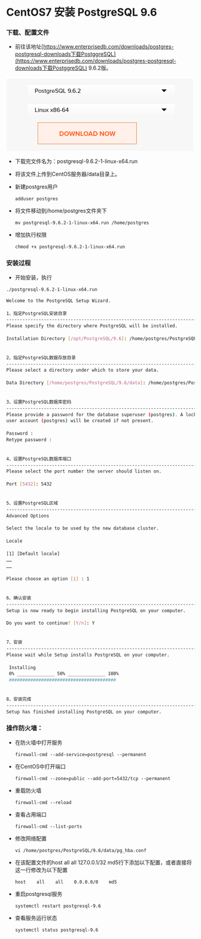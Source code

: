 # CentOS7 安装 PostgreSQL 9.6

### 下载、配置文件

* 前往该地址[https://www.enterprisedb.com/downloads/postgres-postgresql-downloads下载PostggreSQL](https://www.enterprisedb.com/downloads/postgres-postgresql-downloads下载PostggreSQL) 9.6.2版。

![](/assets/postgresql9.6下载界面.jpg)

* 下载完文件名为：postgresql-9.6.2-1-linux-x64.run

* 将该文件上传到CentOS服务器/data目录上。

* 新建postgres用户

  ```
  adduser postgres
  ```

* 将文件移动到/home/postgres文件夹下

  ```
  mv postgresql-9.6.2-1-linux-x64.run /home/postgres
  ```

* 增加执行权限

  ```
  chmod +x postgresql-9.6.2-1-linux-x64.run
  ```

### 

### 安装过程

* 开始安装，执行 

```
./postgresql-9.6.2-1-linux-x64.run
```

```bash
Welcome to the PostgreSQL Setup Wizard.

1、指定PostgreSQL安装目录
----------------------------------------------------------------------------
Please specify the directory where PostgreSQL will be installed.

Installation Directory [/opt/PostgreSQL/9.6]: /home/postgres/PostgreSQL/9.6


2、指定PostgreSQL数据存放目录
----------------------------------------------------------------------------
Please select a directory under which to store your data.

Data Directory [/home/postgres/PostgreSQL/9.6/data]: /home/postgres/PostgreSQL/9.6/data


3、设置PostgreSQL数据库密码
----------------------------------------------------------------------------
Please provide a password for the database superuser (postgres). A locked Unix 
user account (postgres) will be created if not present.

Password :
Retype password :


4、设置PostgreSQL数据库端口
----------------------------------------------------------------------------
Please select the port number the server should listen on.

Port [5432]: 5432


5、设置PostgreSQL区域
----------------------------------------------------------------------------
Advanced Options

Select the locale to be used by the new database cluster.

Locale

[1] [Default locale]
……
……

Please choose an option [1] : 1


6、确认安装
----------------------------------------------------------------------------
Setup is now ready to begin installing PostgreSQL on your computer.

Do you want to continue? [Y/n]: Y


7、安装
----------------------------------------------------------------------------
Please wait while Setup installs PostgreSQL on your computer.

 Installing
 0% ______________ 50% ______________ 100%
 ########################################


8、安装完成
----------------------------------------------------------------------------
Setup has finished installing PostgreSQL on your computer.


```



### 操作防火墙：

* 在防火墙中打开服务

  ```
  firewall-cmd --add-service=postgresql --permanent
  ```

* 在CentOS中打开端口

  ```
  firewall-cmd --zone=public --add-port=5432/tcp --permanent
  ```

* 重载防火墙

  ```
  firewall-cmd --reload
  ```

* 查看占用端口

  ```
  firewall-cmd --list-ports
  ```

* 修改网络配置

  ```
  vi /home/postgres/PostgreSQL/9.6/data/pg_hba.conf
  ```

* 在该配置文件的host all all 127.0.0.1/32 md5行下添加以下配置，或者直接将这一行修改为以下配置

  ```
  host    all    all    0.0.0.0/0    md5
  ```

* 重启postgresql服务

  ```
  systemctl restart postgresql-9.6
  ```

* 查看服务运行状态

  ```
  systemctl status postgresql-9.6
  ```



